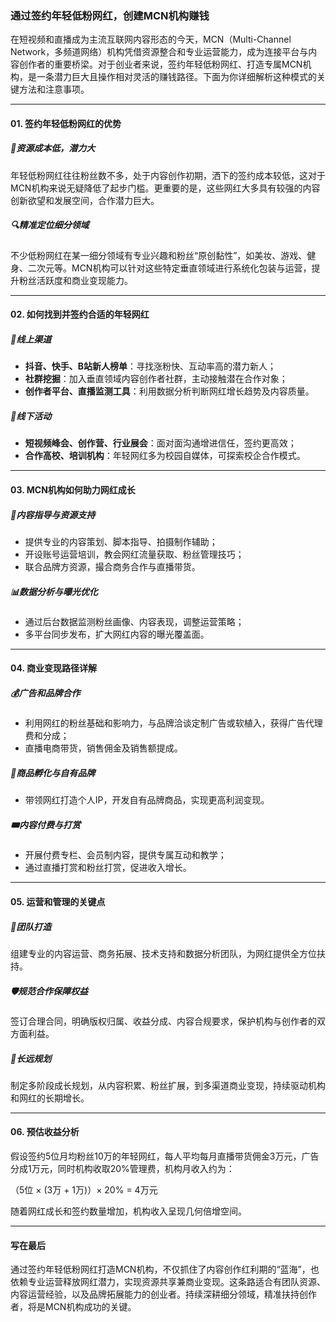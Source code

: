 ### 通过签约年轻低粉网红，创建MCN机构赚钱

在短视频和直播成为主流互联网内容形态的今天，MCN（Multi-Channel Network，多频道网络）机构凭借资源整合和专业运营能力，成为连接平台与内容创作者的重要桥梁。对于创业者来说，签约年轻低粉网红、打造专属MCN机构，是一条潜力巨大且操作相对灵活的赚钱路径。下面为你详细解析这种模式的关键方法和注意事项。

***

#### 01. 签约年轻低粉网红的优势
##### 🎯资源成本低，潜力大  
年轻低粉网红往往粉丝数不多，处于内容创作初期，洒下的签约成本较低，这对于MCN机构来说无疑降低了起步门槛。更重要的是，这些网红大多具有较强的内容创新欲望和发展空间，合作潜力巨大。

##### 🔍精准定位细分领域  
不少低粉网红在某一细分领域有专业兴趣和粉丝“原创黏性”，如美妆、游戏、健身、二次元等。MCN机构可以针对这些特定垂直领域进行系统化包装与运营，提升粉丝活跃度和商业变现能力。

***

#### 02. 如何找到并签约合适的年轻网红
##### 📱线上渠道
* **抖音、快手、B站新人榜单**：寻找涨粉快、互动率高的潜力新人；
* **社群挖掘**：加入垂直领域内容创作者社群，主动接触潜在合作对象；
* **创作者平台、直播监测工具**：利用数据分析判断网红增长趋势及内容质量。

##### 🤝线下活动
* **短视频峰会、创作营、行业展会**：面对面沟通增进信任，签约更高效；
* **合作高校、培训机构**：年轻网红多为校园自媒体，可探索校企合作模式。

***

#### 03. MCN机构如何助力网红成长
##### 🌱内容指导与资源支持
* 提供专业的内容策划、脚本指导、拍摄制作辅助；
* 开设账号运营培训，教会网红流量获取、粉丝管理技巧；
* 联合品牌方资源，撮合商务合作与直播带货。

##### 📊数据分析与曝光优化
* 通过后台数据监测粉丝画像、内容表现，调整运营策略；
* 多平台同步发布，扩大网红内容的曝光覆盖面。

***

#### 04. 商业变现路径详解
##### 💰广告和品牌合作
* 利用网红的粉丝基础和影响力，与品牌洽谈定制广告或软植入，获得广告代理费和分成；
* 直播电商带货，销售佣金及销售额提成。

##### 🛒商品孵化与自有品牌  
* 带领网红打造个人IP，开发自有品牌商品，实现更高利润变现。

##### 🎟️内容付费与打赏  
* 开展付费专栏、会员制内容，提供专属互动和教学；
* 通过直播打赏和粉丝打赏，促进收入增长。

***

#### 05. 运营和管理的关键点
##### 👥团队打造  
组建专业的内容运营、商务拓展、技术支持和数据分析团队，为网红提供全方位扶持。

##### 🛡️规范合作保障权益  
签订合理合同，明确版权归属、收益分成、内容合规要求，保护机构与创作者的双方面利益。

##### 🔄长远规划  
制定多阶段成长规划，从内容积累、粉丝扩展，到多渠道商业变现，持续驱动机构和网红的长期增长。

***

#### 06. 预估收益分析
假设签约5位月均粉丝10万的年轻网红，每人平均每月直播带货佣金3万元，广告分成1万元，同时机构收取20%管理费，机构月收入约为：

（5位 × (3万 + 1万)）× 20% = 4万元

随着网红成长和签约数量增加，机构收入呈现几何倍增空间。

***

#### 写在最后
通过签约年轻低粉网红打造MCN机构，不仅抓住了内容创作红利期的“蓝海”，也依赖专业运营释放网红潜力，实现资源共享兼商业变现。这条路适合有团队资源、内容运营经验，以及品牌拓展能力的创业者。持续深耕细分领域，精准扶持创作者，将是MCN机构成功的关键。